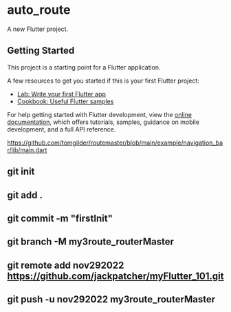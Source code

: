 # auto_route

A new Flutter project.

## Getting Started

This project is a starting point for a Flutter application.

A few resources to get you started if this is your first Flutter project:

- [Lab: Write your first Flutter app](https://docs.flutter.dev/get-started/codelab)
- [Cookbook: Useful Flutter samples](https://docs.flutter.dev/cookbook)

For help getting started with Flutter development, view the
[online documentation](https://docs.flutter.dev/), which offers tutorials,
samples, guidance on mobile development, and a full API reference.

https://github.com/tomgilder/routemaster/blob/main/example/navigation_bar/lib/main.dart


## git init
## git add .
## git commit -m "firstInit"  
## git branch -M my3route_routerMaster
## git remote add nov292022 https://github.com/jackpatcher/myFlutter_101.git
## git push -u nov292022  my3route_routerMaster


